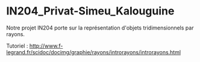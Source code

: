 # IN204_Privat-Simeu_Kalouguine

Notre projet IN204 porte sur la représentation d'objets tridimensionnels par rayons.

Tutoriel : http://www.f-legrand.fr/scidoc/docimg/graphie/rayons/introrayons/introrayons.html
